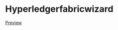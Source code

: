 # Hyperledgerfabricwizard

[Preview](https://luca02fioravanti.github.io/hyperledgerfabricwizard-frontend/#/)
